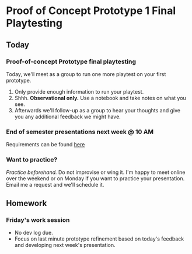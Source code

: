 # Proof of Concept Prototype 1 Final Playtesting

## Today

### Proof-of-concept Prototype final playtesting
Today, we'll meet as a group to run one more playtest on your first prototype.
1. Only provide enough information to run your playtest.
2. Shhh. __Observational only.__ Use a notebook and take notes on what you see.
3. Afterwards we'll follow-up as a group to hear your thoughts and give you any additional feedback we might have.


### End of semester presentations next week @ 10 AM
Requirements can be found [here](https://docs.google.com/document/d/1pS-JvL4qutjqK28auh5mWcf0xWpiN8GO9f_fWeQ-JRQ/edit?usp=sharing)

### Want to practice?
 _Practice beforehand._ Do not improvise or wing it. I'm happy to meet online over the weekend or on Monday if you want to practice your presentation. Email me a request and we'll schedule it.

## Homework

### Friday's work session
- No dev log due.
- Focus on last minute prototype refinement based on today's feedback and developing next week's presentation.